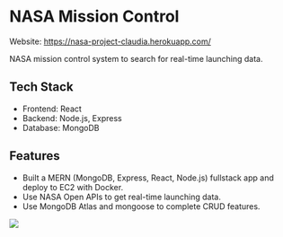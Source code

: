 # NASA Mission Control

Website: https://nasa-project-claudia.herokuapp.com/

NASA mission control system to search for real-time launching data.

## Tech Stack

- Frontend: React
- Backend: Node.js, Express
- Database: MongoDB

## Features

- Built a MERN (MongoDB, Express, React, Node.js) fullstack app and deploy to EC2 with Docker.
- Use NASA Open APIs to get real-time launching data.
- Use MongoDB Atlas and mongoose to complete CRUD features.

<img src="./docs/readme/index.png"/>
